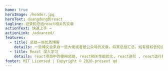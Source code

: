 ```yaml
---
home: true
heroImage: /header.jpg
heroText: duangdong的react
tagline: 记录和总结react相关的文章
actionText: 快速上手 →
actionLink: /advanced/
features:
  - title: 总结一些优质博客
    details: 一些博文会来自一些大佬或者是公众号的文章，将其总结汇总，如有侵权告知会删除滴。
  - title: React 深入学习
    details: react项目中的使用总结, react相关性能优化, react进阶 , react运行机制和源码方面的解析。
footer: MIT Licensed | Copyright © 2020-present qd
---
```

